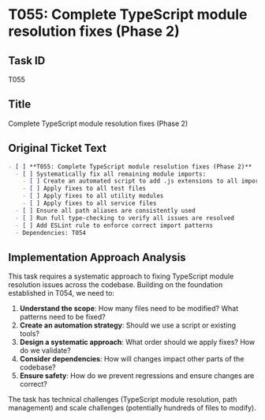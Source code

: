 # T055: Complete TypeScript module resolution fixes (Phase 2)

## Task ID
T055

## Title
Complete TypeScript module resolution fixes (Phase 2)

## Original Ticket Text
```markdown
- [ ] **T055: Complete TypeScript module resolution fixes (Phase 2)**
  - [ ] Systematically fix all remaining module imports:
    - [ ] Create an automated script to add .js extensions to all imports
    - [ ] Apply fixes to all test files
    - [ ] Apply fixes to all utility modules
    - [ ] Apply fixes to all service files
  - [ ] Ensure all path aliases are consistently used
  - [ ] Run full type-checking to verify all issues are resolved
  - [ ] Add ESLint rule to enforce correct import patterns
  - Dependencies: T054
```

## Implementation Approach Analysis

This task requires a systematic approach to fixing TypeScript module resolution issues across the codebase. Building on the foundation established in T054, we need to:

1. **Understand the scope**: How many files need to be modified? What patterns need to be fixed?
2. **Create an automation strategy**: Should we use a script or existing tools?
3. **Design a systematic approach**: What order should we apply fixes? How do we validate?
4. **Consider dependencies**: How will changes impact other parts of the codebase?
5. **Ensure safety**: How do we prevent regressions and ensure changes are correct?

The task has technical challenges (TypeScript module resolution, path management) and scale challenges (potentially hundreds of files to modify).